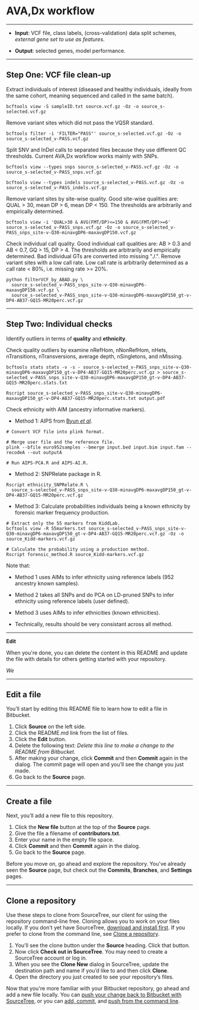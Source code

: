 # AVA,Dx workflow

---
* **Input**: VCF file, class labels, (cross-validation) data split schemes, *external gene set to use as features*.

* **Output**: selected genes, model performance.

---
## Step One: VCF file clean-up

Extract individuals of interest (diseased and healthy individuals, ideally from the same cohort, meaning sequenced and called in the same batch).
```
bcftools view -S sampleID.txt source.vcf.gz -Oz -o source_s-selected.vcf.gz
```

Remove variant sites which did not pass the VQSR standard.
```
bcftools filter -i 'FILTER="PASS"' source_s-selected.vcf.gz -Oz -o source_s-selected_v-PASS.vcf.gz
```

Split SNV and InDel calls to separated files because they use different QC thresholds. Current AVA,Dx workflow works mainly with SNPs.
```
bcftools view --types snps source_s-selected_v-PASS.vcf.gz -Oz -o source_s-selected_v-PASS_snps.vcf.gz

bcftools view --types indels source_s-selected_v-PASS.vcf.gz -Oz -o source_s-selected_v-PASS_indels.vcf.gz
```

Remove variant sites by site-wise quality. Good site-wise qualities are: QUAL > 30, mean DP > 6, mean DP < 150. The thresholds are arbitrarily and empirically determined.
```
bcftools view -i 'QUAL>30 & AVG(FMT/DP)<=150 & AVG(FMT/DP)>=6' source_s-selected_v-PASS_snps.vcf.gz -Oz -o source_s-selected_v-PASS_snps_site-v-Q30-minavgDP6-maxavgDP150.vcf.gz
```

Check individual call quality. Good individual call qualities are: AB > 0.3 and AB < 0.7, GQ > 15, DP > 4. The thresholds are arbitrarily and empirically determined. Bad individual GTs are converted into missing "./.". Remove variant sites with a low call rate. Low call rate is arbitrarily determined as a call rate < 80%, i.e. missing rate >= 20%.
```
python filterVCF_by_ABAD.py \
  source_s-selected_v-PASS_snps_site-v-Q30-minavgDP6-maxavgDP150.vcf.gz \
  source_s-selected_v-PASS_snps_site-v-Q30-minavgDP6-maxavgDP150_gt-v-DP4-AB37-GQ15-MR20perc.vcf.gz
```

---
## Step Two: Individual checks

Identify outliers in terms of **quality** and **ethnicity**.

Check quality outliers by examine nRefHom, nNonRefHom, nHets, nTransitions, nTransversions, average depth, nSingletons, and nMissing.
```
bcftools stats stats -v -s - source_s-selected_v-PASS_snps_site-v-Q30-minavgDP6-maxavgDP150_gt-v-DP4-AB37-GQ15-MR20perc.vcf.gz > source_s-selected_v-PASS_snps_site-v-Q30-minavgDP6-maxavgDP150_gt-v-DP4-AB37-GQ15-MR20perc.stats.txt

Rscript source_s-selected_v-PASS_snps_site-v-Q30-minavgDP6-maxavgDP150_gt-v-DP4-AB37-GQ15-MR20perc.stats.txt output.pdf
```


Check ethnicity with AIM (ancestry informative markers).

* Method 1: AIPS from [Byun *et al*](https://morgan1.dartmouth.edu/~f000q4v/html/aips.html).
```
# Convert VCF file into plink format.

# Merge user file and the reference file.
plink --bfile euro952samples --bmerge input.bed input.bim input.fam --recodeA --out outputA

# Run AIPS-PCA.R and AIPS-AI.R.
```

* Method 2: SNPRelate package in R.
```
Rscript ethnicity_SNPRelate.R \
  source_s-selected_v-PASS_snps_site-v-Q30-minavgDP6-maxavgDP150_gt-v-DP4-AB37-GQ15-MR20perc.vcf.gz
```

* Method 3: Calculate probabilities individuals being a known ethnicity by forensic marker frequency production.
```
# Extract only the 55 markers from KiddLab.
bcftools view -R 55markers.txt source_s-selected_v-PASS_snps_site-v-Q30-minavgDP6-maxavgDP150_gt-v-DP4-AB37-GQ15-MR20perc.vcf.gz -Oz -o source_Kidd-markers.vcf.gz

# Calculate the probability using a production method.
Rscript forensic_method.R source_Kidd-markers.vcf.gz
```

Note that:

  * Method 1 uses AIMs to infer ethnicity using reference labels (952 ancestry known samples).
  * Method 2 takes all SNPs and do PCA on LD-pruned SNPs to infer ethnicity using reference labels (user defined). 
  * Method 3 uses AIMs to infer ethnicities (known ethnicities).
  
  * Technically, results should be very consistant across all method.

---

**Edit**

When you're done, you can delete the content in this README and update the file with details for others getting started with your repository.

*We*

---

## Edit a file

You’ll start by editing this README file to learn how to edit a file in Bitbucket.

1. Click **Source** on the left side.
2. Click the README.md link from the list of files.
3. Click the **Edit** button.
4. Delete the following text: *Delete this line to make a change to the README from Bitbucket.*
5. After making your change, click **Commit** and then **Commit** again in the dialog. The commit page will open and you’ll see the change you just made.
6. Go back to the **Source** page.

---

## Create a file

Next, you’ll add a new file to this repository.

1. Click the **New file** button at the top of the **Source** page.
2. Give the file a filename of **contributors.txt**.
3. Enter your name in the empty file space.
4. Click **Commit** and then **Commit** again in the dialog.
5. Go back to the **Source** page.

Before you move on, go ahead and explore the repository. You've already seen the **Source** page, but check out the **Commits**, **Branches**, and **Settings** pages.

---

## Clone a repository

Use these steps to clone from SourceTree, our client for using the repository command-line free. Cloning allows you to work on your files locally. If you don't yet have SourceTree, [download and install first](https://www.sourcetreeapp.com/). If you prefer to clone from the command line, see [Clone a repository](https://confluence.atlassian.com/x/4whODQ).

1. You’ll see the clone button under the **Source** heading. Click that button.
2. Now click **Check out in SourceTree**. You may need to create a SourceTree account or log in.
3. When you see the **Clone New** dialog in SourceTree, update the destination path and name if you’d like to and then click **Clone**.
4. Open the directory you just created to see your repository’s files.

Now that you're more familiar with your Bitbucket repository, go ahead and add a new file locally. You can [push your change back to Bitbucket with SourceTree](https://confluence.atlassian.com/x/iqyBMg), or you can [add, commit,](https://confluence.atlassian.com/x/8QhODQ) and [push from the command line](https://confluence.atlassian.com/x/NQ0zDQ).